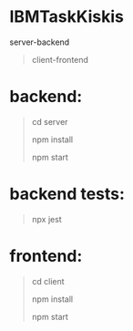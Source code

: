 # IBMTaskKiskis

server-backend

> client-frontend

# backend:

> cd server
>
> npm install
>
> npm start

# backend tests:

> npx jest

# frontend:

> cd client
>
> npm install
>
> npm start
